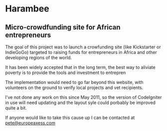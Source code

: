 Harambee
========

## Micro-crowdfunding site for African entrepreneurs ##

The goal of this project was to launch a crowfunding site (like Kickstarter or IndieGoGo) targeted to raising funds for entrepreneurs in Africa and other developing regions of the world.

It has been widely accepted that in the long term, the best way to aliviate poverty is to provide the tools and investment to entrepren

The implementation would need to go far beyond this website, with volunteers on the ground to verify local projects and vet recipients.

I've not done any work on this since May 2011, so the version of CodeIgniter in use will need updating and the layout syle could porbably be improved quite a bit.

If anyone would like to take this cause up I can be contacted at pete@europeaxess.com
